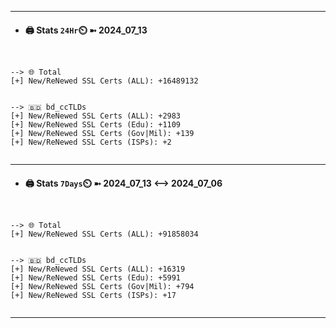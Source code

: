 

---
- #### 🖨️ **Stats** `24Hr`⏲️ ➼ 2024_07_13
```console


--> 🌐 Total
[+] New/ReNewed SSL Certs (ALL): +16489132


--> 🇧🇩 bd_ccTLDs
[+] New/ReNewed SSL Certs (ALL): +2983
[+] New/ReNewed SSL Certs (Edu): +1109
[+] New/ReNewed SSL Certs (Gov|Mil): +139
[+] New/ReNewed SSL Certs (ISPs): +2


```

---
- #### 🖨️ **Stats** `7Days`⏲️ ➼ 2024_07_13 <--> 2024_07_06
```console


--> 🌐 Total
[+] New/ReNewed SSL Certs (ALL): +91858034


--> 🇧🇩 bd_ccTLDs
[+] New/ReNewed SSL Certs (ALL): +16319
[+] New/ReNewed SSL Certs (Edu): +5991
[+] New/ReNewed SSL Certs (Gov|Mil): +794
[+] New/ReNewed SSL Certs (ISPs): +17


```

---


